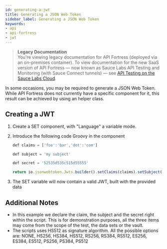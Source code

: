 ```yaml
---
id: generating-a-jwt
title: Generating a JSON Web Token
sidebar_label: Generating a JSON Web Token
keywords:
- api
- api-fortress
- jwt
---
```


<head>
  <meta name="robots" content="noindex" />
</head>

> **Legacy Documentation**<br/>You're viewing legacy documentation for API Fortress (deployed via an on-premises container). To view documentation for the new SaaS version of API Fortress &#8212; now known as Sauce Labs API Testing and Monitoring (with Sauce Connect tunnels) &#8212; see [API Testing on the Sauce Labs Cloud](/api-testing/).

In some occasions, you may be required to generate a JSON Web Token. While API Fortress does not currently have a specific component for it, this result can be achieved by using an helper class.

## Creating a JWT

1. Create a SET component, with "Language" a variable mode.
2. Introduce the following code Groovy in the component

   ```js
   def claims = ['foo':'bar','dot':'com']

   def subject = 'my subject'

   def secret = '52535d535c515d55555'

   return io.jsonwebtoken.Jwts.builder().setClaims(claims).setSubject(subject).signWith(io.jsonwebtoken.SignatureAlgorithm.HS512,secret).compact()
   ```

3. The SET variable will now contain a valid JWT, built with the provided data

## Additional Notes

- In this example we declare the claim, the subject and the secret right within the script. This is for demonstration purposes, all the three items may come from the scope of the test, the data sets or the vault.
- The scripts uses HS512 as signature algorithm. All the possible options are: NONE, HS256, HS384, HS512, RS256, RS384, RS512, ES256, ES384, ES512, PS256, PS384, PS512

